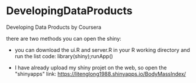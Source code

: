 DevelopingDataProducts
======================

Developing Data Products by Coursera

there are two methods you can open the shiny:

- you can download the ui.R and server.R in your R working directory and run the list code:
library(shiny);runApp()

- I have already upload my shiny projet on the web, so open the "shinyapps" link: https://litenglong1988.shinyapps.io/BodyMassIndex/ 
